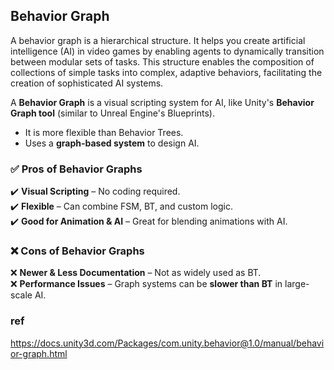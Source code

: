 ## Behavior Graph

A behavior graph is a hierarchical structure. It helps you create artificial intelligence (AI) in video games by enabling agents to dynamically transition between modular sets of tasks. This structure enables the composition of collections of simple tasks into complex, adaptive behaviors, facilitating the creation of sophisticated AI systems.

A **Behavior Graph** is a visual scripting system for AI, like Unity's **Behavior Graph tool** (similar to Unreal Engine's Blueprints).

-   It is more flexible than Behavior Trees.
-   Uses a **graph-based system** to design AI.

### **✅ Pros of Behavior Graphs**

✔️ **Visual Scripting** – No coding required.  
✔️ **Flexible** – Can combine FSM, BT, and custom logic.  
✔️ **Good for Animation & AI** – Great for blending animations with AI.

### **❌ Cons of Behavior Graphs**

❌ **Newer & Less Documentation** – Not as widely used as BT.  
❌ **Performance Issues** – Graph systems can be **slower than BT** in large-scale AI.


### ref 
https://docs.unity3d.com/Packages/com.unity.behavior@1.0/manual/behavior-graph.html



